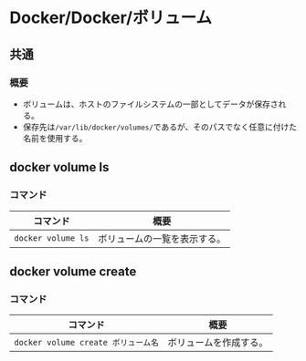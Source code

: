 # Docker/Docker/ボリューム

## 共通

### 概要

- ボリュームは、ホストのファイルシステムの一部としてデータが保存される。
- 保存先は`/var/lib/docker/volumes/`であるが、そのパスでなく任意に付けた名前を使用する。

## docker volume ls

### コマンド

| コマンド           | 概要                         |
| ------------------ | ---------------------------- |
| `docker volume ls` | ボリュームの一覧を表示する。 |

## docker volume create

### コマンド

| コマンド                            | 概要                   |
| ----------------------------------- | ---------------------- |
| `docker volume create ボリューム名` | ボリュームを作成する。 |
